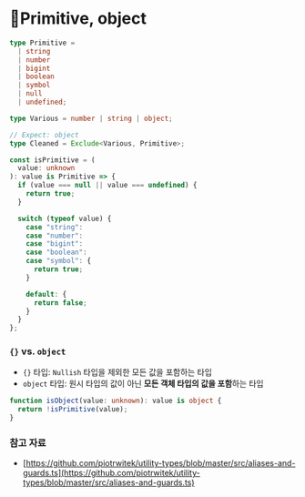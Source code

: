 # Primitive, object

```typescript
type Primitive =
  | string
  | number
  | bigint
  | boolean
  | symbol
  | null
  | undefined;
```

```typescript
type Various = number | string | object;

// Expect: object
type Cleaned = Exclude<Various, Primitive>;

const isPrimitive = (
  value: unknown
): value is Primitive => {
  if (value === null || value === undefined) {
    return true;
  }

  switch (typeof value) {
    case "string":
    case "number":
    case "bigint":
    case "boolean":
    case "symbol": {
      return true;
    }

    default: {
      return false;
    }
  }
};
```

### `{}` vs. `object`

* `{}` 타입: `Nullish` 타입을 제외한 모든 값을 포함하는 타입
* `object` 타입: 원시 타입의 값이 아닌 **모든 객체 타입의 값을 포함**하는 타입

```typescript
function isObject(value: unknown): value is object {
  return !isPrimitive(value);
}
```

### 참고 자료

* [https://github.com/piotrwitek/utility-types/blob/master/src/aliases-and-guards.ts](https://github.com/piotrwitek/utility-types/blob/master/src/aliases-and-guards.ts)
